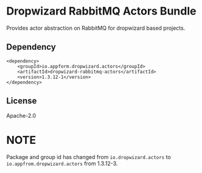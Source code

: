 # Dropwizard RabbitMQ Actors Bundle
Provides actor abstraction on RabbitMQ for dropwizard based projects.

## Dependency

```
<dependency>
    <groupId>io.appform.dropwizard.actors</groupId>
    <artifactId>dropwizard-rabbitmq-actors</artifactId>
    <version>1.3.12-1</version>
</dependency>
```

## License
Apache-2.0

# NOTE
Package and group id has changed from `io.dropwizard.actors` to `io.appfrom.dropwizard.actors` from 1.3.12-3.
